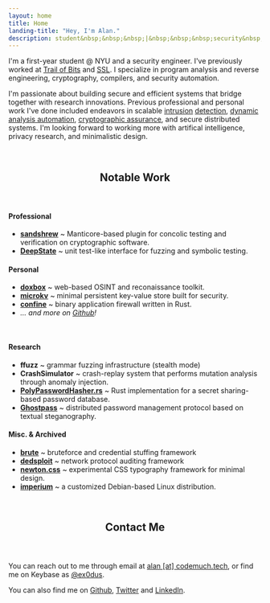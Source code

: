```yaml
---
layout: home
title: Home
landing-title: "Hey, I'm Alan."
description: student&nbsp;&nbsp;&nbsp;|&nbsp;&nbsp;&nbsp;security&nbsp;&nbsp;&nbsp;|&nbsp;&nbsp;&nbsp;entrepreneurship
---
```


I'm a first-year student @ NYU and a security engineer. I've previously worked at [Trail of Bits](https://www.trailofbits.com/) and [SSL](https://ssl.engineering.nyu.edu/). I specialize in program analysis and reverse engineering, cryptography, compilers, and security automation.

I'm passionate about building secure and efficient systems that bridge together with research innovations. Previous professional and personal work I've done included endeavors in scalable [intrusion](https://ssl.engineering.nyu.edu/projects#crashsimulator) [detection](https://github.com/confine), [dynamic analysis automation](https://blog.trailofbits.com/2019/09/03/deepstate-now-supports-ensemble-fuzzing/), [cryptographic assurance](https://blog.trailofbits.com/2019/04/01/performing-concolic-execution-on-cryptographic-primitives/), and secure distributed systems. I'm looking forward to working more with artifical intelligence, privacy research, and minimalistic design.

<br>
<header class="major">
	<h2>Notable Work</h2>
</header>


<div class="row">
	<div class="6u 12u$(small)">
		<h4>Professional</h4>
		<ul>
			<li><b><a href="https://github.com/trailofbits/sandshrew">sandshrew</a></b> ~ Manticore-based plugin for concolic testing and verification on cryptographic software.</li>
			<li><b><a href="https://github.com/trailofbits/deepstate">DeepState</a></b> ~ unit test-like interface for fuzzing and symbolic testing.</li>
		</ul>
	</div>
	<div class="6u 12u$(small)">
		<h4>Personal</h4>
		<ul>
			<li><b><a href="https://github.com/ex0dus-0x/doxbox">doxbox</a></b> ~ web-based OSINT and reconaissance toolkit.</li>
			<li><b><a href="https://github.com/ex0dus-0x/microkv">microkv</a></b> ~ minimal persistent key-value store built for security.</li>
			<li><b><a href="https://github.com/ex0dus-0x/confine">confine</a></b> ~ binary application firewall written in Rust.</li>
			<li><i>... and more on <a href="https://github.com/ex0dus-0x/">Github</a>!</i></li>
		</ul>
	</div>
</div>
<br>
<div class="row">
	<div class="6u 12u$(small)">
		<h4>Research</h4>
		<ul>
			<li><b>ffuzz</b> ~ grammar fuzzing infrastructure (stealth mode)</li>
			<li><b>CrashSimulator</b> ~ crash-replay system that performs mutation analysis through anomaly injection.</li>
			<li><b><a href="https://github.com/ex0dus-0x/PolyPasswordHasher-Rust">PolyPasswordHasher.rs</a></b> ~ Rust implementation for a secret sharing-based password database.</li>
			<li><b><a href="https://github.com/ex0dus-0x/ghostpass">Ghostpass</a></b> ~ distributed password management protocol based on textual steganography.</li>
		</ul>
	</div>
	<div class="6u 12u$(small)">
		<h4>Misc. & Archived</h4>
		<ul>
			<li><b><a href="https://github.com/ex0dus-0x/brute">brute</a></b> ~ bruteforce and credential stuffing framework</li>
			<li><b><a href="https://github.com/ex0dus-0x/dedsploit">dedsploit</a></b> ~ network protocol auditing framework</li>
			<li><b><a href="https://getnewton.surge.sh">newton.css</a></b> ~ experimental CSS typography framework for minimal design.</li>
            <li><b><a href="https://imperium.surge.sh">imperium</a></b> ~ a customized Debian-based Linux distribution.</li>
		</ul>
	</div>
</div>

<br>
<header class="major">
	<h2>Contact Me</h2>
</header>

You can reach out to me through email at [alan [at] codemuch.tech](alan@codemuch.tech), or find me on Keybase as [@ex0dus](https://keybase.io/ex0dus).

You can also find me on [Github](https://github.com/ex0dus-0x/), [Twitter](https://github.com/AlanCao5) and [LinkedIn](https://www.linkedin.com/in/alan-cao-7b9bb6bb).
